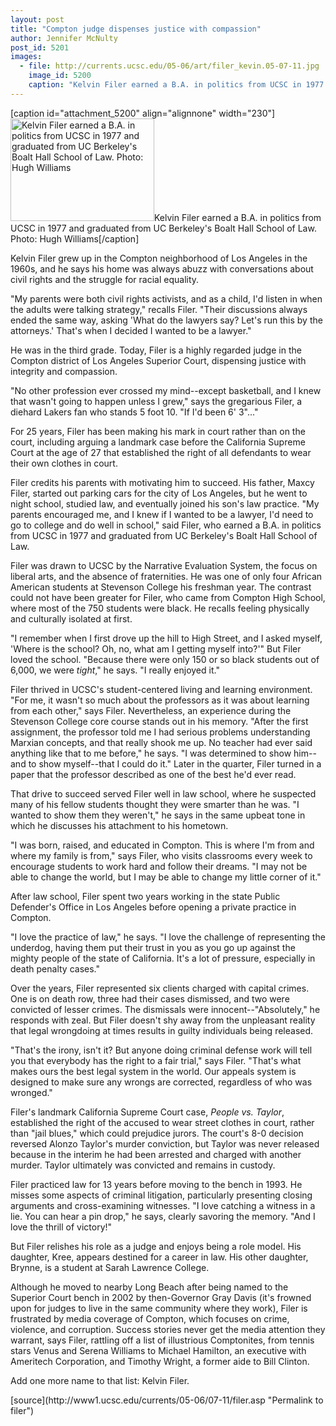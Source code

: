 ```yaml
---
layout: post
title: "Compton judge dispenses justice with compassion"
author: Jennifer McNulty
post_id: 5201
images:
  - file: http://currents.ucsc.edu/05-06/art/filer_kevin.05-07-11.jpg
    image_id: 5200
    caption: "Kelvin Filer earned a B.A. in politics from UCSC in 1977 and graduated from UC Berkeley's Boalt Hall School of Law. Photo: Hugh Williams"
---
```


[caption id="attachment_5200" align="alignnone" width="230"]<a href="http://localhost/mysite/wp-content/uploads/2005/07/filer_kevin.05-07-11.jpg"><img class="size-full wp-image-5200" src="http://localhost/mysite/wp-content/uploads/2005/07/filer_kevin.05-07-11.jpg" alt="Kelvin Filer earned a B.A. in politics from UCSC in 1977 and graduated from UC Berkeley's Boalt Hall School of Law. Photo: Hugh Williams" width="230" height="164" /></a>Kelvin Filer earned a B.A. in politics from UCSC in 1977 and graduated from UC Berkeley's Boalt Hall School of Law. Photo: Hugh Williams[/caption]
<a name="content" id="content"></a>
<p>
  Kelvin Filer grew up in the Compton neighborhood of Los Angeles in the 1960s, and he says his home was always abuzz with conversations about civil rights and the struggle for racial equality.
</p>
<p>
  "My parents were both civil rights activists, and as a child, I'd listen in when the adults were talking strategy," recalls Filer. "Their discussions always ended the same way, asking 'What do the lawyers say? Let's run this by the attorneys.' That's when I decided I wanted to be a lawyer."
</p>
<p>
  He was in the third grade. Today, Filer is a highly regarded judge in the Compton district of Los Angeles Superior Court, dispensing justice with integrity and compassion.
</p>
<p>
  "No other profession ever crossed my mind--except basketball, and I knew that wasn't going to happen unless I grew," says the gregarious Filer, a diehard Lakers fan who stands 5 foot 10. "If I'd been 6' 3"..."
</p>
<p>
  For 25 years, Filer has been making his mark in court rather than on the court, including arguing a landmark case before the California Supreme Court at the age of 27 that established the right of all defendants to wear their own clothes in court.
</p>
<p>
  Filer credits his parents with motivating him to succeed. His father, Maxcy Filer, started out parking cars for the city of Los Angeles, but he went to night school, studied law, and eventually joined his son's law practice. "My parents encouraged me, and I knew if I wanted to be a lawyer, I'd need to go to college and do well in school," said Filer, who earned a B.A. in politics from UCSC in 1977 and graduated from UC Berkeley's Boalt Hall School of Law.
</p>
<p>
  Filer was drawn to UCSC by the Narrative Evaluation System, the focus on liberal arts, and the absence of fraternities. He was one of only four African American students at Stevenson College his freshman year. The contrast could not have been greater for Filer, who came from Compton High School, where most of the 750 students were black. He recalls feeling physically and culturally isolated at first.
</p>
<p>
  "I remember when I first drove up the hill to High Street, and I asked myself, 'Where is the school? Oh, no, what am I getting myself into?'" But Filer loved the school. "Because there were only 150 or so black students out of 6,000, we were <em>tight</em>," he says. "I really enjoyed it."
</p>
<p>
  Filer thrived in UCSC's student-centered living and learning environment. "For me, it wasn't so much about the professors as it was about learning from each other," says Filer. Nevertheless, an experience during the Stevenson College core course stands out in his memory. "After the first assignment, the professor told me I had serious problems understanding Marxian concepts, and that really shook me up. No teacher had ever said anything like that to me before," he says. "I was determined to show him--and to show myself--that I could do it." Later in the quarter, Filer turned in a paper that the professor described as one of the best he'd ever read.
</p>
<p>
  That drive to succeed served Filer well in law school, where he suspected many of his fellow students thought they were smarter than he was. "I wanted to show them they weren't," he says in the same upbeat tone in which he discusses his attachment to his hometown.
</p>
<p>
  "I was born, raised, and educated in Compton. This is where I'm from and where my family is from," says Filer, who visits classrooms every week to encourage students to work hard and follow their dreams. "I may not be able to change the world, but I may be able to change my little corner of it."
</p>
<p>
  After law school, Filer spent two years working in the state Public Defender's Office in Los Angeles before opening a private practice in Compton.
</p>
<p>
  "I love the practice of law," he says. "I love the challenge of representing the underdog, having them put their trust in you as you go up against the mighty people of the state of California. It's a lot of pressure, especially in death penalty cases."
</p>
<p>
  Over the years, Filer represented six clients charged with capital crimes. One is on death row, three had their cases dismissed, and two were convicted of lesser crimes. The dismissals were innocent--"Absolutely," he responds with zeal. But Filer doesn't shy away from the unpleasant reality that legal wrongdoing at times results in guilty individuals being released.
</p>
<p>
  "That's the irony, isn't it? But anyone doing criminal defense work will tell you that everybody has the right to a fair trial," says Filer. "That's what makes ours the best legal system in the world. Our appeals system is designed to make sure any wrongs are corrected, regardless of who was wronged."
</p>
<p>
  Filer's landmark California Supreme Court case, <i>People vs. Taylor</i>, established the right of the accused to wear street clothes in court, rather than "jail blues," which could prejudice jurors. The court's 8-0 decision reversed Alonzo Taylor's murder conviction, but Taylor was never released because in the interim he had been arrested and charged with another murder. Taylor ultimately was convicted and remains in custody.
</p>
<p>
  Filer practiced law for 13 years before moving to the bench in 1993. He misses some aspects of criminal litigation, particularly presenting closing arguments and cross-examining witnesses. "I love catching a witness in a lie. You can hear a pin drop," he says, clearly savoring the memory. "And I love the thrill of victory!"
</p>
<p>
  But Filer relishes his role as a judge and enjoys being a role model. His daughter, Kree, appears destined for a career in law. His other daughter, Brynne, is a student at Sarah Lawrence College.
</p>
<p>
  Although he moved to nearby Long Beach after being named to the Superior Court bench in 2002 by then-Governor Gray Davis (it's frowned upon for judges to live in the same community where they work), Filer is frustrated by media coverage of Compton, which focuses on crime, violence, and corruption. Success stories never get the media attention they warrant, says Filer, rattling off a list of illustrious Comptonites, from tennis stars Venus and Serena Williams to Michael Hamilton, an executive with Ameritech Corporation, and Timothy Wright, a former aide to Bill Clinton.
</p>
<p>
  Add one more name to that list: Kelvin Filer.
</p>
[source](http://www1.ucsc.edu/currents/05-06/07-11/filer.asp "Permalink to filer")
